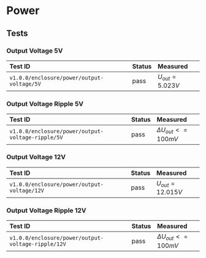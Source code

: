 # Power

## Tests

### Output Voltage 5V

| Test ID | Status | Measured |
| :------ | ------ | :------- |
| `v1.0.0/enclosure/power/output-voltage/5V` | pass | $U_{out} = 5.023 V$ |

### Output Voltage Ripple 5V

| Test ID | Status | Measured |
| :------ | ------ | :------- |
| `v1.0.0/enclosure/power/output-voltage-ripple/5V` | pass | $\Delta U_{out} <= 100 mV$ |

### Output Voltage 12V

| Test ID | Status | Measured |
| :------ | ------ | :------- |
| `v1.0.0/enclosure/power/output-voltage/12V` | pass | $U_{out} = 12.015 V$ |

### Output Voltage Ripple 12V

| Test ID | Status | Measured |
| :------ | ------ | :------- |
| `v1.0.0/enclosure/power/output-voltage-ripple/12V` | pass | $\Delta U_{out} <= 100 mV$ |
